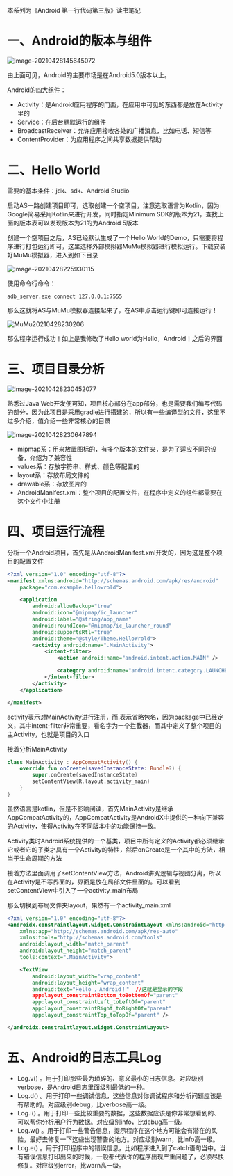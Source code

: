 本系列为《Android 第一行代码第三版》读书笔记

# 一、Android的版本与组件

![image-20210428145645072](http://cdn.noteblogs.cn/image-20210428145645072.png)

由上面可见，Android的主要市场是在Android5.0版本以上。

Android的四大组件：

- Activity：是Android应用程序的门面，在应用中可见的东西都是放在Activity里的
- Service：在后台默默运行的组件
- BroadcastReceiver：允许应用接收各处的广播消息，比如电话、短信等
- ContentProvider：为应用程序之间共享数据提供帮助

# 二、Hello World

需要的基本条件：jdk、sdk、Android Studio

启动AS一路创建项目即可，选取创建一个空项目，注意选取语言为Kotlin，因为Google简易采用Kotlin来进行开发，同时指定Minimum SDK的版本为21，查找上面的版本表可以发现版本为21的为Android 5版本

创建一个空项目之后，AS已经默认生成了一个Hello World的Demo，只需要将程序进行打包运行即可，这里选择外部模拟器MuMu模拟器进行模拟运行。下载安装好MuMu模拟器，进入到如下目录

![image-20210428225930115](http://cdn.noteblogs.cn/image-20210428225930115.png)

使用命令行命令：

```
adb_server.exe connect 127.0.0.1:7555
```

那么这就将AS与MuMu模拟器连接起来了，在AS中点击运行键即可连接运行！

![MuMu20210428230206](http://cdn.noteblogs.cn/MuMu20210428230206.png)

那么程序运行成功！如上是我修改了Hello world为Hello，Android！之后的界面

# 三、项目目录分析

![image-20210428230452077](http://cdn.noteblogs.cn/image-20210428230452077.png)

熟悉过Java Web开发便可知，项目核心部分在app部分，也是需要我们编写代码的部分，因为此项目是采用gradle进行搭建的，所以有一些编译型的文件，这里不过多介绍，值介绍一些非常核心的目录

![image-20210428230647894](http://cdn.noteblogs.cn/image-20210428230647894.png)

- mipmap系：用来放置图标的，有多个版本的文件夹，是为了适应不同的设备，介绍为了兼容性
- values系：存放字符串、样式、颜色等配置的
- layout系：存放布局文件的
- drawable系：存放图片的
- AndroidManifest.xml：整个项目的配置文件，在程序中定义的组件都需要在这个文件中注册

# 四、项目运行流程

分析一个Android项目，首先是从AndroidManifest.xml开发的，因为这是整个项目的配置文件

```xml
<?xml version="1.0" encoding="utf-8"?>
<manifest xmlns:android="http://schemas.android.com/apk/res/android"
    package="com.example.hellowrold">

    <application
        android:allowBackup="true"
        android:icon="@mipmap/ic_launcher"
        android:label="@string/app_name"
        android:roundIcon="@mipmap/ic_launcher_round"
        android:supportsRtl="true"
        android:theme="@style/Theme.HelloWrold">
        <activity android:name=".MainActivity">
            <intent-filter>
                <action android:name="android.intent.action.MAIN" />

                <category android:name="android.intent.category.LAUNCHER" />
            </intent-filter>
        </activity>
    </application>

</manifest>
```

activity表示对MainActivity进行注册，而.表示省略包名，因为package中已经定义，其中intent-filter非常重要，看名字为一个拦截器，而其中定义了整个项目的主Activity，也就是项目的入口

接着分析MainActivity

```kotlin
class MainActivity : AppCompatActivity() {
    override fun onCreate(savedInstanceState: Bundle?) {
        super.onCreate(savedInstanceState)
        setContentView(R.layout.activity_main)
    }
}
```

虽然语言是kotlin，但是不影响阅读，首先MainActivity是继承AppCompatActivity的，AppCompatActivity是AndroidX中提供的一种向下兼容的Activity，使得Activity在不同版本中的功能保持一致。

Activity类时Android系统提供的一个基类，项目中所有定义的Activity都必须继承它或者它的子类才具有一个Activity的特性，然后onCreate是一个其中的方法，相当于生命周期的方法

接着方法里面调用了setContentView方法，Android讲究逻辑与视图分离，所以在Activity是不写界面的，界面是放在局部文件里面的。可以看到setContentView中引入了一个activity_main布局

那么切换到布局文件夹layout，果然有一个activity_main.xml

```xml
<?xml version="1.0" encoding="utf-8"?>
<androidx.constraintlayout.widget.ConstraintLayout xmlns:android="http://schemas.android.com/apk/res/android"
    xmlns:app="http://schemas.android.com/apk/res-auto"
    xmlns:tools="http://schemas.android.com/tools"
    android:layout_width="match_parent"
    android:layout_height="match_parent"
    tools:context=".MainActivity">

    <TextView
        android:layout_width="wrap_content"
        android:layout_height="wrap_content"
        android:text="Hello ，Android！"	//这就是显示的字段
        app:layout_constraintBottom_toBottomOf="parent"
        app:layout_constraintLeft_toLeftOf="parent"
        app:layout_constraintRight_toRightOf="parent"
        app:layout_constraintTop_toTopOf="parent" />

</androidx.constraintlayout.widget.ConstraintLayout>
```

# 五、Android的日志工具Log

- Log.v() 。用于打印那些最为琐碎的、意义最小的日志信息。对应级别verbose，是Android日志里面级别最低的一种。
- Log.d() 。用于打印一些调试信息，这些信息对你调试程序和分析问题应该是有帮助的。对应级别debug，比verbose高一级。
- Log.i() 。用于打印一些比较重要的数据，这些数据应该是你非常想看到的、可以帮你分析用户行为数据。对应级别info，比debug高一级。
- Log.w() 。用于打印一些警告信息，提示程序在这个地方可能会有潜在的风险，最好去修复一下这些出现警告的地方。对应级别warn，比info高一级。
- Log.e() 。用于打印程序中的错误信息，比如程序进入到了catch语句当中。当有错误信息打印出来的时候，一般都代表你的程序出现严重问题了，必须尽快修复。对应级别error，比warn高一级。
  